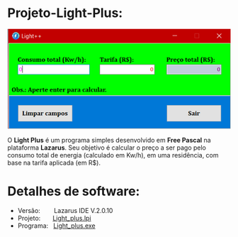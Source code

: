 # Projeto-Light-Plus:

![Tela](/Imagens/Tela.png)

O **Light Plus** é um programa simples desenvolvido em **Free Pascal** na plataforma **Lazarus**. Seu objetivo é calcular o preço a ser pago pelo consumo total de energia (calculado em Kw/h), em uma residência, com base na tarifa aplicada (em R$).


# Detalhes de software:
  * Versão:   &nbsp;&nbsp;&nbsp;&nbsp;&nbsp;&nbsp; Lazarus IDE V.2.0.10
  * Projeto:  &nbsp;&nbsp;&nbsp;&nbsp;&nbsp; [Light_plus.lpi](/Light_plus.lpi)
  * Programa: &nbsp; [Light_plus.exe](/Light_plus.exe)
